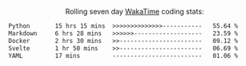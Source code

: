 <p align="center">Rolling seven day <a href="https://wakatime.com/@syrkis"/>WakaTime</a> coding stats:</p>
<!--START_SECTION:waka-->

```txt
Python       15 hrs 15 mins  >>>>>>>>>>>>>>-----------   55.64 %
Markdown     6 hrs 28 mins   >>>>>>-------------------   23.59 %
Docker       2 hrs 30 mins   >>-----------------------   09.12 %
Svelte       1 hr 50 mins    >>-----------------------   06.69 %
YAML         17 mins         -------------------------   01.06 %
```

<!--END_SECTION:waka-->
